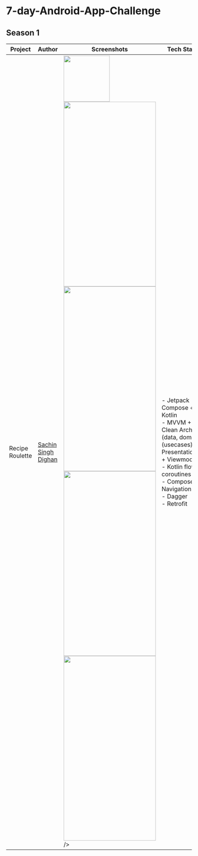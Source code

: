 # 7-day-Android-App-Challenge

## Season 1
| Project         | Author                            | Screenshots                                                                                                                                                                                                                                      | Tech Stack                                                                                                                                                                                                  |
|-----------------|-----------------------------------|-------------------------------------------------------------------------------------------------------------------------------------------------------------------------------------------------------------------------------------------------|-------------------------------------------------------------------------------------------------------------------------------------------------------------------------------------------------------------|
| Recipe Roulette | [Sachin Singh Dighan](@sachinsinghd11) | <img src="https://github.com/user-attachments/assets/e2354ad1-1fbd-424e-88a4-abe7fbbedccc" width="125" height="125" /><br><img src="https://github.com/user-attachments/assets/c5607d01-089b-45c9-a876-9aeaf1059922" width="250" height="500" /><br><img src="https://github.com/user-attachments/assets/5b4d72c5-47d7-425f-bbf3-01a0a342c428" width="250" height="500" /><br><img src="https://github.com/user-attachments/assets/c1e69c33-6d2e-408e-9eb1-73135708a069" width="250" height="500" /><br><img src="https://github.com/user-attachments/assets/ac1cb6ad-867a-499e-8bbd-10cb9e9c00b2" width="250" height="500" /><br> /> | - Jetpack Compose + Kotlin<br>- MVVM + Clean Arch (data, domain (usecases) and Presentation(UI + Viewmodel))<br>- Kotlin flows + coroutines<br>- Compose Navigation<br>- Dagger<br>- Retrofit<br> |
